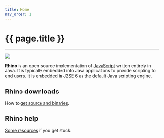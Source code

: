 ```yaml
---
title: Home
nav_order: 1
---
```

# {{ page.title }}

---
![](https://upload.wikimedia.org/wikipedia/commons/thumb/4/4f/Rhino_%28234581759%29.jpeg/512px-Rhino_%28234581759%29.jpeg)

**Rhino** is an open-source implementation of [JavaScript](https://developer.mozilla.org/en-US/docs/Web/JavaScript) written entirely in Java. It is typically embedded into Java applications to provide scripting to end users. It is embedded in J2SE 6 as the default Java scripting engine.

## Rhino downloads

How to [get source and binaries](./releases/index.md).

## Rhino help

[Some resources](community.md) if you get stuck.

